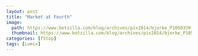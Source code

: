 ```yaml
---
layout: post
title: "Market at Fourth"
image:
  path: https://www.botzilla.com/blog/archives/pix2014/bjorke_P1050339.jpg
  thumbnail: https://www.botzilla.com/blog/archives/pix2014/bjorke_P1050339.jpg
categories: [fStop]
tags: [Lumix]
---
```


